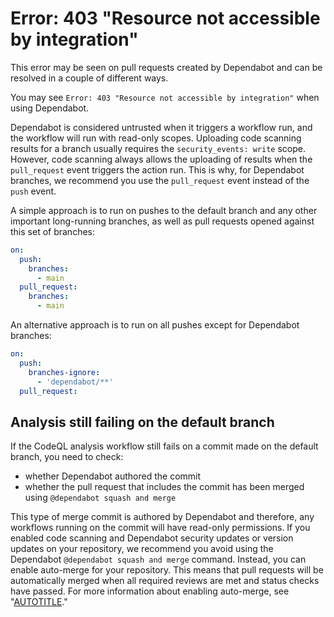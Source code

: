 # Error: 403 "Resource not accessible by integration"

This error may be seen on pull requests created by Dependabot and can be resolved in a couple of different ways.

You may see `Error: 403 "Resource not accessible by integration"` when using Dependabot.

Dependabot is considered untrusted when it triggers a workflow run, and the workflow will run with read-only scopes. Uploading code scanning results for a branch usually requires the `security_events: write` scope. However, code scanning always allows the uploading of results when the `pull_request` event triggers the action run. This is why, for Dependabot branches, we recommend you use the `pull_request` event instead of the `push` event.

A simple approach is to run on pushes to the default branch and any other important long-running branches, as well as pull requests opened against this set of branches:

```yaml
on:
  push:
    branches:
      - main
  pull_request:
    branches:
      - main
```

An alternative approach is to run on all pushes except for Dependabot branches:

```yaml
on:
  push:
    branches-ignore:
      - 'dependabot/**'
  pull_request:
```

## Analysis still failing on the default branch

If the CodeQL analysis workflow still fails on a commit made on the default branch, you need to check:

- whether Dependabot authored the commit
- whether the pull request that includes the commit has been merged using `@dependabot squash and merge`

This type of merge commit is authored by Dependabot and therefore, any workflows running on the commit will have read-only permissions. If you enabled code scanning and Dependabot security updates or version updates on your repository, we recommend you avoid using the Dependabot `@dependabot squash and merge` command. Instead, you can enable auto-merge for your repository. This means that pull requests will be automatically merged when all required reviews are met and status checks have passed. For more information about enabling auto-merge, see "[AUTOTITLE](/pull-requests/collaborating-with-pull-requests/incorporating-changes-from-a-pull-request/automatically-merging-a-pull-request#enabling-auto-merge)."
